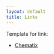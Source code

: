 ```yaml
---
layout: default
title: Links
---
```

Template for link:
 * [Chematix](https://www.hazchem.ualberta.ca/Chematix/)